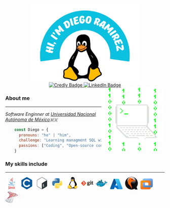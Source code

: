 <div align = 'center'>
    <img src = 'https://github.com/DiegoAndresRa/DiegoAndresRa/blob/main/Images/LinuxImage.png' width= '350'>
    <div id="badges">
      <a href="https://www.credly.com/users/diego-andres-ramirez-garcia/badges">
        <img src="https://img.shields.io/badge/-diego andres-orange?style=flat-square&logo=Credly&logoColor=white" alt="Credly Badge"/>
      </a>
      <a href="https://www.linkedin.com/in/diego-andres-ramirez-garcia/">
        <img src="https://img.shields.io/badge/-diego andres-blue?style=flat-square&logo=Linkedin&logoColor=white" alt="LinkedIn Badge"/>
      </a>
    </div>
</div>

<img align='right' src="https://github.com/DiegoAndresRa/DiegoAndresRa/blob/main/Images/output-onlinegiftools.gif" width="200">
<h3> About me </h3><hr>
<p><em>Software Enginner at <a href="https://www.ingenieria.unam.mx">Universidad Nacional Autónoma de México</a>🇲🇽</em></p>


```javascript
    const Diego = {
      pronouns: "he" | "him",
      challenge: "Learning managment SQL with C and Rust",
      passions: ["Coding", "Open-source contributions", "Problem-solving", "Ethical Hacking"]
    }
```
### My skills include
-----------
<div>
  <img src="https://github.com/devicons/devicon/blob/master/icons/java/java-original-wordmark.svg" title="Java" alt="Java" width="40" height="40"/>&nbsp;
  <img src="https://github.com/devicons/devicon/blob/master/icons/c/c-plain.svg" title="C" alt="C" width="40" height="40"/>&nbsp;
  <img src="https://github.com/devicons/devicon/blob/master/icons/bash/bash-original.svg" title="bash" alt="bash" width="40" height="40"/>&nbsp;
  <img src="https://github.com/devicons/devicon/blob/master/icons/python/python-original.svg" title="Python" alt="Python" width="40" height="40"/>&nbsp;
  <img src="https://github.com/devicons/devicon/blob/master/icons/linux/linux-original.svg" title="Linux" alt="Linux" width="40" height="40"/>&nbsp;
  <img src="https://github.com/devicons/devicon/blob/master/icons/git/git-original-wordmark.svg" title="Git" **alt="Git" width="40" height="40"/>
  <img src="https://github.com/devicons/devicon/blob/master/icons/docker/docker-original.svg" title="Docker" alt="Docker " width="40" height="40"/>&nbsp;
  <img src="https://github.com/devicons/devicon/blob/master/icons/azure/azure-original.svg"  title="Azure" alt="Azure" width="40" height="35"/>&nbsp;
  <img src="https://github.com/DiegoAndresRa/DiegoAndresRa/blob/main/Images/qemu.png" title="Qemu" alt="Qemu" width="40" height="40"/>&nbsp;
  <img src="https://github.com/DiegoAndresRa/DiegoAndresRa/blob/main/Images/vmware.png" title="VMWare" alt="VMWare" width="40" height="35"/>&nbsp;
  <img src='https://github.com/DiegoAndresRa/DiegoAndresRa/blob/main/Images/SQL%20SERVER.png' title='SQL Server' width='40' height='40'/>&nbsp;
</div>



